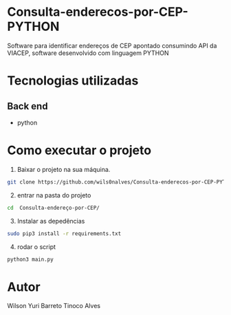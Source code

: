 # Consulta-enderecos-por-CEP-PYTHON
Software para identificar endereços de CEP apontado consumindo API da VIACEP, software desenvolvido com linguagem PYTHON

# Tecnologias utilizadas
## Back end
- python

# Como executar o projeto

1. Baixar o projeto na sua máquina.

```bash
git clone https://github.com/wils0nalves/Consulta-enderecos-por-CEP-PYTHON.git
```

2. entrar na pasta do projeto
```bash
cd  Consulta-endereço-por-CEP/
```

3. Instalar as depedências

```bash
sudo pip3 install -r requirements.txt
```

4. rodar o script

```bash
python3 main.py
```

# Autor

Wilson Yuri Barreto Tinoco Alves
